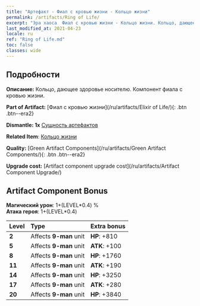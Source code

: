 ```yaml
---
title: "Артефакт - Фиал с кровью жизни - Кольцо жизни"
permalink: /artifacts/Ring of Life/
excerpt: "Эра хаоса  Фиал с кровью жизни - Кольцо жизни. Кольцо, дающее здоровье носителю. Компонент фиала с кровью жизни."
last_modified_at: 2021-04-23
locale: ru
ref: "Ring of Life.md"
toc: false
classes: wide
---
```




## Подробности

 **Описание:** Кольцо, дающее здоровье носителю. Компонент фиала с кровью жизни.

 **Part of Artifact:** [Фиал с кровью жизни](/ru/artifacts/Elixir of Life/){: .btn .btn--era2}

 **Dismantle: 1x** [Сущность артефактов](/ItemsRU/con_905/)

 **Related Item**: [Кольцо жизни](/ItemsRU/art_107/)

 **Quality:** [Green Artifact Components](/ru/artifacts/Green Artifact Components/){: .btn .btn--era2}

 **Upgrade cost:** [Artifact component upgrade cost](/ru/artifacts/Artifact Component Upgrade/)

## Artifact Component Bonus

  **Магический урон**: 1+(LEVEL\*0.4) %<br/>**Атака героя**: 1+(LEVEL\*0.4)

  |  Level  | Type |    Extra bonus  | 
  |:--------|:-----|:----------------| 
  | **2** | Affects **9-man** unit | **HP**: +810 | 
  | **5** | Affects **9-man** unit | **ATK**: +100 | 
  | **8** | Affects **9-man** unit | **HP**: +1760 | 
  | **11** | Affects **9-man** unit | **ATK**: +190 | 
  | **14** | Affects **9-man** unit | **HP**: +3250 | 
  | **17** | Affects **9-man** unit | **ATK**: +280 | 
  | **20** | Affects **9-man** unit | **HP**: +3840 | 
